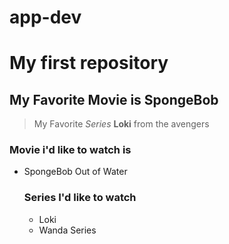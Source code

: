 # app-dev
# My first repository
## My Favorite Movie is SpongeBob
>My Favorite *Series* **Loki** from the avengers
### Movie i'd like to watch is
- SpongeBob Out of Water
  ### Series I'd like to watch
  - Loki
  - Wanda Series
